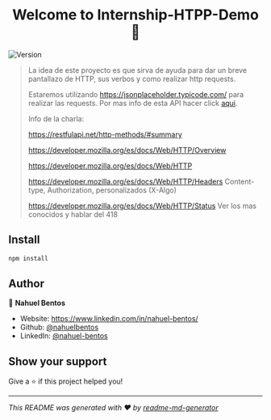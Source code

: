 <h1 align="center">Welcome to Internship-HTPP-Demo 👋</h1>
<p>
  <img alt="Version" src="https://img.shields.io/badge/version-0.0.0-blue.svg?cacheSeconds=2592000" />
</p>


> La idea de este proyecto es que sirva de ayuda para dar un breve pantallazo de HTTP, sus verbos y como realizar http requests.
>
> Estaremos utilizando https://jsonplaceholder.typicode.com/ para realizar las requests. Por mas info de esta API hacer click [aqui](https://jsonplaceholder.typicode.com/guide/).
>
> Info de la charla:
>
> https://restfulapi.net/http-methods/#summary
> 
> https://developer.mozilla.org/es/docs/Web/HTTP/Overview
> 
> https://developer.mozilla.org/es/docs/Web/HTTP
> 
> https://developer.mozilla.org/es/docs/Web/HTTP/Headers
>   Content-type, Authorization, personalizados (X-Algo)
>   
> https://developer.mozilla.org/es/docs/Web/HTTP/Status
>   Ver los mas conocidos y hablar del 418




## Install

```sh
npm install
```

## Author

👤 **Nahuel Bentos**

* Website: https://www.linkedin.com/in/nahuel-bentos/
* Github: [@nahuelbentos](https://github.com/nahuelbentos)
* LinkedIn: [@nahuel-bentos](https://linkedin.com/in/nahuel-bentos)

## Show your support

Give a ⭐️ if this project helped you!

---

_This README was generated with ❤️ by [readme-md-generator](https://github.com/kefranabg/readme-md-generator)_
